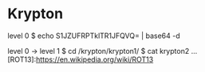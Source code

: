 # Krypton

level 0
$ echo S1JZUFRPTklTR1JFQVQ= | base64 -d

level 0 -> level 1
$ cd /krypton/krypton1/
$ cat krypton2
...
[ROT13]:https://en.wikipedia.org/wiki/ROT13
